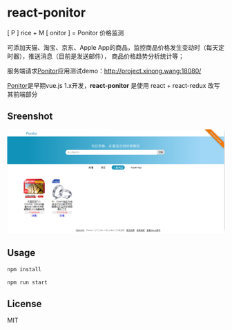 # react-ponitor

[ P ] rice + M [ onitor ] = Ponitor 价格监测

可添加天猫、淘宝、京东、Apple App的商品，监控商品价格发生变动时（每天定时器），推送消息（目前是发送邮件）， 商品价格趋势分析统计等；

服务端请求[Ponitor](https://github.com/giscafer/Ponitor/)应用测试demo：http://project.xinong.wang:18080/

[Ponitor](https://github.com/giscafer/Ponitor/)是早期vue.js 1.x开发，**react-ponitor** 是使用 react + react-redux 改写其前端部分


## Sreenshot

![截图](https://raw.githubusercontent.com/giscafer/react-ponitor/master/public/screenshot.png)

## Usage

```
npm install
```

```
npm run start
```

## License 

MIT


